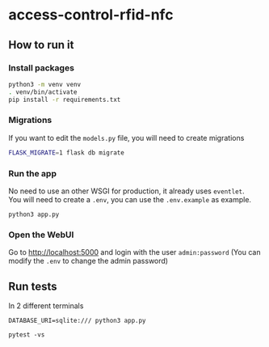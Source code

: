 # access-control-rfid-nfc

## How to run it

### Install packages

```bash
python3 -m venv venv
. venv/bin/activate
pip install -r requirements.txt
```

### Migrations

If you want to edit the `models.py` file, you will need to create migrations

```bash
FLASK_MIGRATE=1 flask db migrate
```

### Run the app

No need to use an other WSGI for production, it already uses `eventlet`.  
You will need to create a `.env`, you can use the `.env.example` as example.

```
python3 app.py
```

### Open the WebUI

Go to [http://localhost:5000](http://localhost:5000) and login with the user `admin:password` (You can modify the `.env` to change the admin password)

## Run tests

In 2 different terminals

```
DATABASE_URI=sqlite:/// python3 app.py
```

```
pytest -vs
```